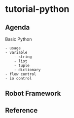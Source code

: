 # tutorial-python

## Agenda

Basic Python
    
    - usage
    - variable
        - string
        - list
        - tuple
        - dictionary
    - flow control
    - io control

## Robot Framework


## Reference